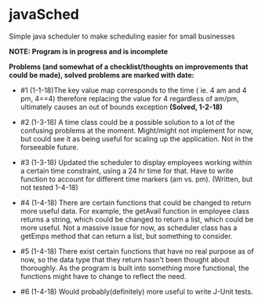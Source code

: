 # javaSched
Simple java scheduler to make scheduling easier for small businesses 

**NOTE: Program is in progress and is incomplete**

**Problems (and somewhat of a checklist/thoughts on improvements that could be made), solved problems are marked with date:**
- #1 (1-1-18)The key value map corresponds to the time ( ie. 4 am and 4 pm, 4==4) therefore replacing the value for 4 regardless of am/pm, ultimately causes an out of bounds exception **(Solved, 1-2-18)**

- #2 (1-3-18) A time class could be a possible solution to a lot of the confusing problems at the moment. Might/might not implement for now, but could see it as being useful for scaling up the application. Not in the forseeable future.

- #3 (1-3-18) Updated the scheduler to display employees working within a certain time constraint, using a 24 hr time for that.  Have to write function to account for different time markers (am vs. pm). (Written, but not tested 1-4-18)

- #4 (1-4-18) There are certain functions that could be changed to return more useful data. For example, the getAvail function in employee class returns a string, which could be changed to return a list, which could be more useful. Not a massive issue for now, as scheduler class has a getEmps method that can return a list, but something to consider.

- #5 (1-4-18) There exist certain functions that have no real purpose as of now, so the data type that they return hasn't been thought about thoroughly.  As the program is built into something more functional, the functions might have to change to reflect the need. 

- #6 (1-4-18) Would probably(definitely) more useful to write J-Unit tests. 
